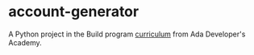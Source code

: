 # account-generator
A Python project in the Build program [curriculum](http://ada-developers-academy.github.io/ada-build/) from Ada Developer's Academy. 
